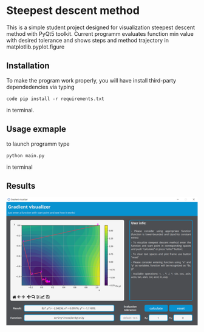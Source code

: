 # Steepest descent method

This is a simple student project designed for visualization steepest descent method with PyQt5 toolkit. Current programm evaluates function min value with desired tolerance and 
shows steps and method trajectory in matplotlib.pyplot.figure


## Installation

To make the program work properly, you will have install third-party dependedencies via typing  
```  
code pip install -r requirements.txt  
```  
in terminal.

## Usage exmaple

to launch programm type
```  
python main.py
```  
in terminal  

## Results
![alt-текст](https://github.com/Drusiand/SPbSTU_2021_Optimization_Method_Visualization/blob/master/source/assets/MainWindow.png)
